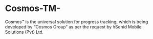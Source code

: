 # Cosmos-TM-

Cosmos™ is the universal solution for progress tracking, which is being 
developed by “Cosmos Group” as per the request by hSenid Mobile Solutions (Pvt) 
Ltd. 
